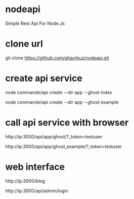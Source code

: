# nodeapi
Simple Rest Api For Node.Js

# clone url
git clone https://github.com/aligurbuz/nodeapi.git

# create api service
node commands/api create --dir app --ghost index

node commands/api create --dir app --ghost example

# call api service with browser
http://ip:3000/api/app/ghost/?_token=testuser

http://ip:3000/api/app/ghost_example/?_token=testuser

# web interface
http://ip:3000/blog

http://ip:3000/api/admin/login
